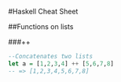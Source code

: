 #Haskell Cheat Sheet

##Functions on lists

###++

```haskell
--Concatenates two lists
let a = [1,2,3,4] ++ [5,6,7,8]
-- => [1,2,3,4,5,6,7,8]
```